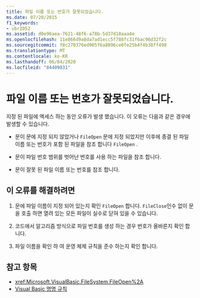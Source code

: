 ```yaml
---
title: 파일 이름 또는 번호가 잘못되었습니다.
ms.date: 07/20/2015
f1_keywords:
- vbrID52
ms.assetid: d0e96aea-7621-48f6-a78b-5d37d18aaa4e
ms.openlocfilehash: 11e866d9a8da7ad1ecc5f788fc31f6ac96d32f2c
ms.sourcegitcommit: f8c270376ed905f6a8896ce0fe25b4f4b38ff498
ms.translationtype: MT
ms.contentlocale: ko-KR
ms.lasthandoff: 06/04/2020
ms.locfileid: "84409831"
---
```

# <a name="bad-file-name-or-number"></a>파일 이름 또는 번호가 잘못되었습니다.
지정 된 파일에 액세스 하는 동안 오류가 발생 했습니다. 이 오류는 다음과 같은 경우에 발생할 수 있습니다.  
  
- 문이 문에 지정 되지 않았거나 `FileOpen` 문에 지정 되었지만 이후에 종결 된 파일 이름 또는 번호가 포함 된 파일을 참조 합니다 `FileOpen` .  
  
- 문이 파일 번호 범위를 벗어난 번호를 사용 하는 파일을 참조 합니다.  
  
- 문이 잘못 된 파일 이름 또는 번호를 참조 합니다.  
  
## <a name="to-correct-this-error"></a>이 오류를 해결하려면  
  
1. 문에 파일 이름이 지정 되어 있는지 확인 `FileOpen` 합니다. `FileClose`인수 없이 문을 호출 하면 열려 있는 모든 파일이 실수로 닫혀 있을 수 있습니다.  
  
2. 코드에서 알고리즘 방식으로 파일 번호를 생성 하는 경우 번호가 올바른지 확인 합니다.  
  
3. 파일 이름을 확인 하 여 운영 체제 규칙을 준수 하는지 확인 합니다.  
  
## <a name="see-also"></a>참고 항목

- <xref:Microsoft.VisualBasic.FileSystem.FileOpen%2A>
- [Visual Basic 명명 규칙](../../programming-guide/program-structure/naming-conventions.md)
